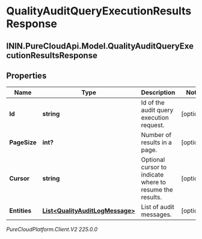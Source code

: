 # QualityAuditQueryExecutionResultsResponse

## ININ.PureCloudApi.Model.QualityAuditQueryExecutionResultsResponse

## Properties

|Name | Type | Description | Notes|
|------------ | ------------- | ------------- | -------------|
| **Id** | **string** | Id of the audit query execution request. | [optional] |
| **PageSize** | **int?** | Number of results in a page. | [optional] |
| **Cursor** | **string** | Optional cursor to indicate where to resume the results. | [optional] |
| **Entities** | [**List&lt;QualityAuditLogMessage&gt;**](QualityAuditLogMessage) | List of audit messages. | [optional] |



_PureCloudPlatform.Client.V2 225.0.0_
